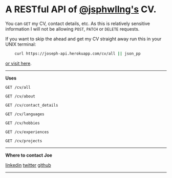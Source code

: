 # A RESTful API of [@jsphwllng's](https://twitter.com/jsphWllng) CV.
You can `GET` my CV, contact details, etc. As this is relatively sensitive information I will not be allowing `POST`, `PATCH` or `DELETE` requests.

If you want to skip the ahead and get my CV straight away run this in your UNIX terminal:
```bash
    curl https://joseph-api.herokuapp.com/cv/all || json_pp
```
[or visit here](https://joseph-api.herokuapp.com/cv/all).

***
**Uses**

`GET /cv/all`

`GET /cv/about`

`GET /cv/contact_details`

`GET /cv/languages`

`GET /cv/hobbies`

`GET /cv/experiences`

`GET /cv/projects`
***

**Where to contact Joe**

[linkedin](https://www.linkedin.com/in/josephwelling/)
[twitter](twitter.com/jsphwllng)
[github](https://github.com/jsphwllng/)

***

